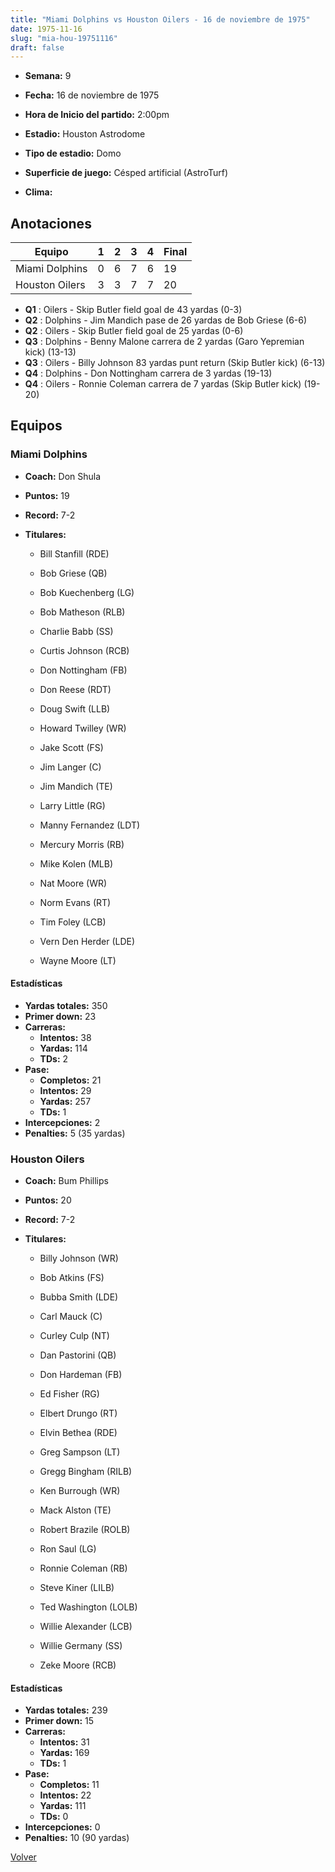 ```yaml
---
title: "Miami Dolphins vs Houston Oilers - 16 de noviembre de 1975"
date: 1975-11-16
slug: "mia-hou-19751116"
draft: false
---
```


* **Semana:** 9
* **Fecha:** 16 de noviembre de 1975

* **Hora de Inicio del partido:** 2:00pm
* **Estadio:** Houston Astrodome
* **Tipo de estadio:** Domo
* **Superficie de juego:** Césped artificial (AstroTurf)
* **Clima:** 





## Anotaciones
| Equipo | 1 | 2 | 3 | 4 | Final |
|--------|---|---|---|---|-------|
| Miami Dolphins  | 0 | 6 | 7 | 6  | 19 |
| Houston Oilers  | 3 | 3 | 7 | 7  | 20 |
* **Q1** : Oilers - Skip Butler field goal de 43 yardas (0-3)
* **Q2** : Dolphins - Jim Mandich pase de 26 yardas de Bob Griese (6-6)
* **Q2** : Oilers - Skip Butler field goal de 25 yardas (0-6)
* **Q3** : Dolphins - Benny Malone carrera de 2 yardas (Garo Yepremian kick) (13-13)
* **Q3** : Oilers - Billy Johnson 83 yardas punt return (Skip Butler kick) (6-13)
* **Q4** : Dolphins - Don Nottingham carrera de 3 yardas (19-13)
* **Q4** : Oilers - Ronnie Coleman carrera de 7 yardas (Skip Butler kick) (19-20)


## Equipos


### Miami Dolphins
* **Coach:** Don Shula
* **Puntos:** 19
* **Record:** 7-2
* **Titulares:** 

  * Bill Stanfill (RDE) 

  * Bob Griese (QB) 

  * Bob Kuechenberg (LG) 

  * Bob Matheson (RLB) 

  * Charlie Babb (SS) 

  * Curtis Johnson (RCB) 

  * Don Nottingham (FB) 

  * Don Reese (RDT) 

  * Doug Swift (LLB) 

  * Howard Twilley (WR) 

  * Jake Scott (FS) 

  * Jim Langer (C) 

  * Jim Mandich (TE) 

  * Larry Little (RG) 

  * Manny Fernandez (LDT) 

  * Mercury Morris (RB) 

  * Mike Kolen (MLB) 

  * Nat Moore (WR) 

  * Norm Evans (RT) 

  * Tim Foley (LCB) 

  * Vern Den Herder (LDE) 

  * Wayne Moore (LT) 

#### Estadísticas
* **Yardas totales:** 350
* **Primer down:** 23
* **Carreras:**
  * **Intentos:** 38
  * **Yardas:** 114
  * **TDs:** 2
* **Pase:**
  * **Completos:** 21
  * **Intentos:** 29
  * **Yardas:** 257
  * **TDs:** 1
* **Intercepciones:** 2
* **Penalties:** 5 (35 yardas)

### Houston Oilers
* **Coach:** Bum Phillips
* **Puntos:** 20
* **Record:** 7-2
* **Titulares:** 

  * Billy Johnson (WR) 

  * Bob Atkins (FS) 

  * Bubba Smith (LDE) 

  * Carl Mauck (C) 

  * Curley Culp (NT) 

  * Dan Pastorini (QB) 

  * Don Hardeman (FB) 

  * Ed Fisher (RG) 

  * Elbert Drungo (RT) 

  * Elvin Bethea (RDE) 

  * Greg Sampson (LT) 

  * Gregg Bingham (RILB) 

  * Ken Burrough (WR) 

  * Mack Alston (TE) 

  * Robert Brazile (ROLB) 

  * Ron Saul (LG) 

  * Ronnie Coleman (RB) 

  * Steve Kiner (LILB) 

  * Ted Washington (LOLB) 

  * Willie Alexander (LCB) 

  * Willie Germany (SS) 

  * Zeke Moore (RCB) 

#### Estadísticas
* **Yardas totales:** 239
* **Primer down:** 15
* **Carreras:**
  * **Intentos:** 31
  * **Yardas:** 169
  * **TDs:** 1
* **Pase:**
  * **Completos:** 11
  * **Intentos:** 22
  * **Yardas:** 111
  * **TDs:** 0
* **Intercepciones:** 0
* **Penalties:** 10 (90 yardas)


[Volver](/historia/1975)
